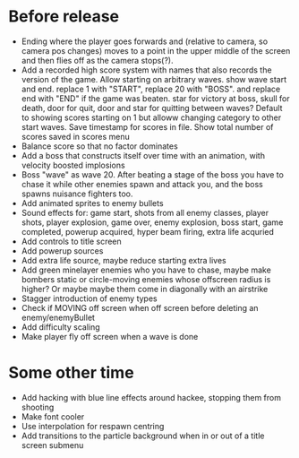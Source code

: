 # Before release

- Ending where the player goes forwards and (relative to camera, so camera pos changes) moves to a point in the upper middle of the screen and then flies off as the camera stops(?).
- Add a recorded high score system with names that also records the version of the game. Allow starting on arbitrary waves. show wave start and end. replace 1 with "START", replace 20 with "BOSS". and replace end with "END" if the game was beaten. star for victory at boss, skull for death, door for quit, door and star for quitting between waves? Default to showing scores starting on 1 but alloww changing category to other start waves. Save timestamp for scores in file. Show total number of scores saved in scores menu
- Balance score so that no factor dominates
- Add a boss that constructs itself over time with an animation, with velocity boosted implosions
- Boss "wave" as wave 20. After beating a stage of the boss you have to chase it while other enemies spawn and attack you, and the boss spawns nuisance fighters too.
- Add animated sprites to enemy bullets
- Sound effects for: game start, shots from all enemy classes, player shots, player explosion, game over, enemy explosion, boss start, game completed, powerup acquired, hyper beam firing, extra life acquried
- Add controls to title screen
- Add powerup sources
- Add extra life source, maybe reduce starting extra lives
- Add green minelayer enemies who you have to chase, maybe make bombers static or circle-moving enemies whose offscreen radius is higher? Or maybe maybe them come in diagonally with an airstrike
- Stagger introduction of enemy types
- Check if MOVING off screen when off screen before deleting an enemy/enemyBullet
- Add difficulty scaling
- Make player fly off screen when a wave is done

# Some other time
- Add hacking with blue line effects around hackee, stopping them from shooting
- Make font cooler
- Use interpolation for respawn centring
- Add transitions to the particle background when in or out of a title screen submenu
